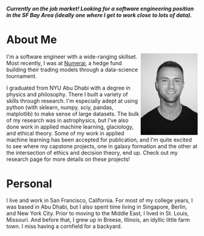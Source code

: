##### Currently on the job market! Looking for a software engineering position in the SF Bay Area (ideally one where I get to work close to lots of data).


# About Me

<img src="resources/headshot.jpg"
     alt="photo"
     style="float: right;"
     width = 150px
	 />

I'm a software engineer with a wide-ranging skillset. Most recently, I was at [Numerai](https://numer.ai/), a hedge fund building their trading models through a data-science tournament.

I graduated from NYU Abu Dhabi with a degree in physics and philosophy. There I built a variety of skills through research. I'm especially adept at using python (with sklearn, numpy, sciy, pandas, matplotlib) to make sense of large datasets. The bulk of my research was in astrophysics, but I've also done work in applied machine learning, glaciology, and ethical theory. Some of my work in applied machine learning has been accepted for publication, and I'm quite excited to see where my capstone projects, one in galaxy formation and the other at the intersection of ethics and decision theory, end up. Check out my research page for more details on these projects!


# Personal

I live and work in San Francisco, California. For most of my college years, I was based in Abu Dhabi, but I also spent time living in Singapore, Berlin, and New York City. Prior to moving to the Middle East, I lived in St. Louis, Missouri. And before that, I grew up in Breese, Illinois, an idyllic little farm town. I miss having a cornfield for a backyard.


